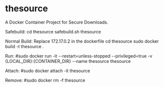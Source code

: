 # thesource
A Docker Container Project for Secure Downloads. 

Safebuild:
cd thesource
safebuild.sh thesource

Normal Build: 
Replace 172.17.0.2 in the dockerfile
cd thesource
sudo docker build -t thesource .

Run:
#sudo docker run -it --restart=unless-stopped --privileged=true -v {LOCAL_DIR}:{CONTAINER_DIR} --name thesource thesource

Attach: 
#sudo docker attach -it thesource

Remove:
#sudo docker rm -f thesource
